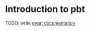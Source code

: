 # Introduction to pbt

TODO: write [great documentation](http://jacobian.org/writing/what-to-write/)
